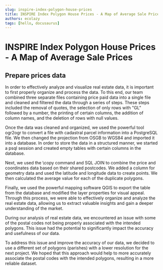 ```yaml
---
slug: inspire-index-polygon-house-prices
title: INSPIRE Index Polygon House Prices - A Map of Average Sale Prices
authors: ecolazy
tags: [hello, docusaurus]
---
```


# INSPIRE Index Polygon House Prices - A Map of Average Sale Prices

## Prepare prices data

In order to effectively analyze and visualize real estate data, it is important to first properly organize and process the data. To this end, our team combined three separate files containing price paid data into a single file and cleaned and filtered the data through a series of steps. These steps included the removal of quotes, the selection of only rows with "GL" followed by a number, the printing of certain columns, the addition of column names, and the deletion of rows with null values.

Once the data was cleaned and organized, we used the powerful tool ogr2ogr to convert a file with cadastral parcel information into a PostgreSQL file. We then changed the projection from OSGB to WGS84 and imported it into a database. In order to store the data in a structured manner, we started a psql session and created empty tables with certain columns in the database.

Next, we used the \copy command and SQL JOIN to combine the price and coordinates data based on their shared postcodes. We added a column for geometry data and used the latitude and longitude data to create points. We then calculated the average value for each of the duplicate polygons.

Finally, we used the powerful mapping software QGIS to export the table from the database and modified the layer properties for visual appeal. Through this process, we were able to effectively organize and analyze the real estate data, allowing us to extract valuable insights and gain a deeper understanding of the market.



During our analysis of real estate data, we encountered an issue with some of the postal codes not being properly associated with the intended polygons. This issue had the potential to significantly impact the accuracy and usefulness of our data.

To address this issue and improve the accuracy of our data, we decided to use a different set of polygons (parishes) with a lower resolution for the next project. We hoped that this approach would help to more accurately associate the postal codes with the intended polygons, resulting in a more reliable dataset.